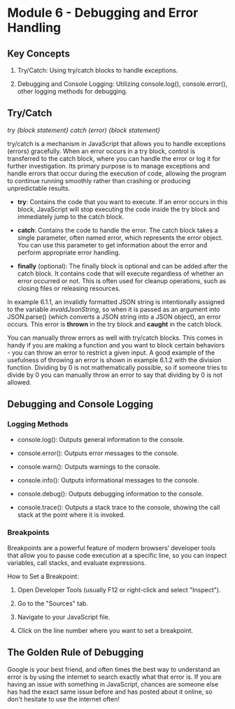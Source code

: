 # Module 6 - Debugging and Error Handling

## Key Concepts

1) Try/Catch: Using try/catch blocks to handle exceptions.

2) Debugging and Console Logging: Utilizing console.log(), console.error(), other logging methods for debugging.

## Try/Catch

*try {block statement} catch (error) {block statement}*

try/catch is a mechanism in JavaScript that allows you to handle exceptions (errors) gracefully. When an error occurs in a try block, control is transferred to the catch block, where you can handle the error or log it for further investigation. Its primary purpose is to manage exceptions and handle errors that occur during the execution of code, allowing the program to continue running smoothly rather than crashing or producing unpredictable results.

- **try**:
Contains the code that you want to execute. If an error occurs in this block, JavaScript will stop executing the code inside the try block and immediately jump to the catch block.

- **catch**:
Contains the code to handle the error. The catch block takes a single parameter, often named error, which represents the error object. You can use this parameter to get information about the error and perform appropriate error handling.

- **finally** (optional):
The finally block is optional and can be added after the catch block. It contains code that will execute regardless of whether an error occurred or not. This is often used for cleanup operations, such as closing files or releasing resources.

In example 6.1.1, an invalidly formatted JSON string is intentionally assigned to the variable *invaldJsonString*, so when it is passed as an argument into JSON.parse() (which converts a JSON string into a JSON object), an error occurs. This error is **thrown** in the try block and **caught** in the catch block.

You can manually throw errors as well with try/catch blocks. This comes in handy if you are making a function and you want to block certain behaviors - you can throw an error to restrict a given input. A good example of the usefulness of throwing an error is shown in example 6.1.2 with the division function. Dividing by 0 is not mathematically possible, so if someone tries to divide by 0 you can manually throw an error to say that dividing by 0 is not allowed.

## Debugging and Console Logging

### Logging Methods

- console.log(): Outputs general information to the console.

- console.error(): Outputs error messages to the console.

- console.warn(): Outputs warnings to the console.

- console.info(): Outputs informational messages to the console.

- console.debug(): Outputs debugging information to the console.

- console.trace(): Outputs a stack trace to the console, showing the call stack at the point where it is invoked.

### Breakpoints

Breakpoints are a powerful feature of modern browsers’ developer tools that allow you to pause code execution at a specific line, so you can inspect variables, call stacks, and evaluate expressions.

How to Set a Breakpoint:

1) Open Developer Tools (usually F12 or right-click and select "Inspect").

2) Go to the "Sources" tab.

3) Navigate to your JavaScript file.

4) Click on the line number where you want to set a breakpoint.

## The Golden Rule of Debugging

Google is your best friend, and often times the best way to understand an error is by using the internet to search exactly what that error is. If you are having an issue with something in JavaScript, chances are someone else has had the exact same issue before and has posted about it online, so don't hesitate to use the internet often!